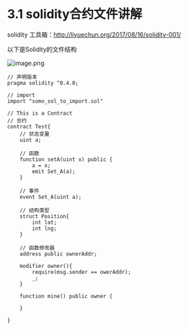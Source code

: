 # 3.1 solidity合约文件讲解

solidity 工具箱：http://liyuechun.org/2017/08/16/solidity-001/ 

以下是Solidity的文件结构

![image.png](https://upload-images.jianshu.io/upload_images/7220971-f2dfa7a2fced831b.png?imageMogr2/auto-orient/strip%7CimageView2/2/w/1240)

```solidity
// 声明版本
pragma solidity ^0.4.0;

// import
import "somo_sol_to_import.sol"

// This is a Contract
// 合约
contract Test{
    // 状态变量
    uint a;

    // 函数
    function setA(uint x) public {
        a = x;
        emit Set_A(a);
    }

    // 事件
    event Set_A(uint a);
   
    // 结构类型
    struct Position{
        int lat;
        int lng;
    }

    // 函数修改器
    address public ownerAddr; 

    modifier owner(){
        require(msg.sender == owerAddr);
        _;
    }

    function mine() public owner {
        
    }

}

```